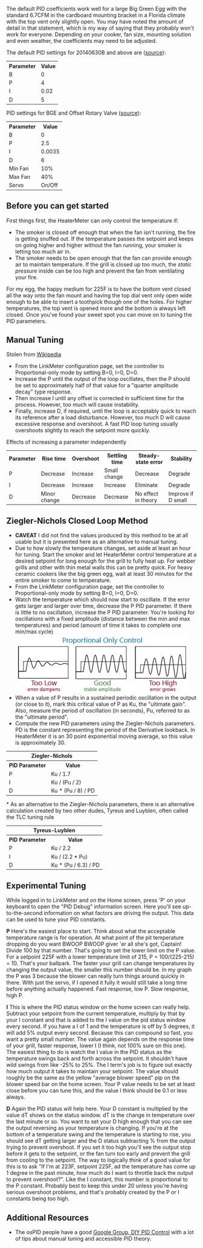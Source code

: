 The default PID coefficients work well for a large Big Green Egg with the standard 6.7CFM in the cardboard mounting bracket in a Florida climate with the top vent only slightly open. You may have noted the amount of detail in that statement, which is my way of saying that they probably won't work for everyone. Depending on your cooker, fan size, mounting solution and even weather, the coefficients may need to be adjusted. 

The default PID settings for 20140630B and above are ([source](http://tvwbb.com/showthread.php?42028-Default-PID-Settings&p=598485&viewfull=1#post598485)):  

<table>
<tr><th>Parameter</th><th>Value</th></tr>
<tr><td>B</td><td>0</td>
<tr><td>P</td><td>4</td>
<tr><td>I</td><td>0.02</td>
<tr><td>D</td><td>5</td>
</table>  

PID settings for BGE and Offset Rotary Valve ([source](http://tvwbb.com/showthread.php?45296-3D-Printed-Barrel-Servo-Fan&p=479392&viewfull=1#post479392)):  

<table>
<tr><th>Parameter</th><th>Value</th></tr>
<tr><td>B</td><td>0</td>
<tr><td>P</td><td>2.5</td>
<tr><td>I</td><td>0.0035</td>
<tr><td>D</td><td>6</td>
<tr><td>Min Fan</td><td>10%</td>
<tr><td>Max Fan</td><td>40%</td>
<tr><td>Servo</td><td>On/Off</td>
</table>  

## Before you can get started

First things first, the HeaterMeter can only control the temperature if:
 * The smoker is closed off enough that when the fan isn't running, the fire is getting snuffed out. If the temperature passes the setpoint and keeps on going higher and higher without the fan running, your smoker is letting too much air in.
 * The smoker needs to be open enough that the fan can provide enough air to maintain temperature. If the grill is closed up too much, the _static pressure_ inside can be too high and prevent the fan from ventilating your fire.

For my egg, the happy medium for 225F is to have the bottom vent closed all the way onto the fan mount and having the top dial vent only open wide enough to be able to insert a toothpick though one of the holes. For higher temperatures, the top vent is opened more and the bottom is always left closed. Once you've found your sweet spot you can move on to tuning the PID parameters.

## Manual Tuning
Stolen from [Wikipedia](http://en.wikipedia.org/wiki/PID_controller)
 * From the LinkMeter configuration page, set the controller to Proportional-only mode by setting B=0, I=0, D=0.
 * Increase the P until the output of the loop oscillates, then the P should be set to approximately half of that value for a "quarter amplitude decay" type response. 
 * Then increase I until any offset is corrected in sufficient time for the process. However, too much will cause instability. 
 * Finally, increase D, if required, until the loop is acceptably quick to reach its reference after a load disturbance. However, too much D will cause excessive response and overshoot. A fast PID loop tuning usually overshoots slightly to reach the setpoint more quickly.

Effects of increasing a parameter independently
<table>
<tr><th>Parameter</th><th>Rise time</th><th>Overshoot</th><th>Settling time</th><th>Steady-state error</th><th>Stability</th></tr>
<tr><td>P</td><td>Decrease</td><td>Increase</td><td>Small change</td><td>Decrease</td><td>Degrade</td></tr>
<tr><td>I</td><td>Decrease</td><td>Increase</td><td>Increase</td><td>Eliminate</td><td>Degrade</td></tr>
<tr><td>D</td><td>Minor change</td><td>Decrease</td><td>Decrease</td><td>No effect in theory</td><td>Improve if D small</td></tr>
</table>

## Ziegler-Nichols Closed Loop Method
 * **CAVEAT** I did not find the values produced by this method to be at all usable but it is presented here as an alternative to manual tuning.
 * Due to how slowly the temperature changes, set aside at least an hour for tuning. Start the smoker and let HeaterMeter control temperature at a desired setpoint for long enough for the grill to fully heat up. For webber grills and other with thin metal walls this can be pretty quick. For heavy ceramic cookers like the big green egg, wait at least 30 minutes for the entire smoker to come to temperature.
 * From the LinkMeter configuration page, set the controller to Proportional-only mode by setting B=0, I=0, D=0.
 * Watch the temperature which should now start to oscillate. If the error gets larger and larger over time, decrease the P PID parameter. If there is little to no oscillation, increase the P PID parameter. You're looking for oscillations with a fixed amplitude (distance between the min and max temperatures) and period (amount of time it takes to complete one min/max cycle)
![Stable PID Oscillations](images/pidtune.png)
 * When a value of P results in a sustained periodic oscillation in the output (or close to it), mark this critical value of P as Ku, the "ultimate gain". Also, measure the period of oscillation (in seconds), Pu, referred to as the "ultimate period".
 * Compute the new PID parameters using the Ziegler-Nichols parameters. PD is the constant representing the period of the Derivative lookback. In HeaterMeter it is an 30 point exponential moving average, so this value is approximately 30.
<table>
<tr><th colspan="2">Ziegler-Nichols</th></tr>
<tr><th>PID Parameter</th><th>Value</th></tr>
<tr><td>P</td><td>Ku / 1.7</td></tr>
<tr><td>I</td><td>Ku / (Pu / 2)</td></tr>
<tr><td>D</td><td>Ku * (Pu / 8) / PD</td></tr>
</table>
 * As an alternative to the Ziegler-Nichols parameters, there is an alternative calculation created by two other dudes, Tyreus and Luyblen, often called the TLC tuning rule
<table>
<tr><th colspan="2">Tyreus-Luyblen</th></tr>
<tr><th>PID Parameter</th><th>Value</th></tr>
<tr><td>P</td><td>Ku / 2.2</td></tr>
<tr><td>I</td><td>Ku / (2.2 * Pu)</td></tr>
<tr><td>D</td><td>Ku * (Pu / 6.3) / PD</td></tr>
</table>

## Experimental Tuning
While logged in to LinkMeter and on the Home screen, press 'P' on your keyboard to open the "PID Debug" information screen. Here you'll see up-to-the-second information on what factors are driving the output. This data can be used to tune your PID constants.

**P** Here's the easiest place to start. Think about what the acceptable temperature range is for operation. At what point of the pit temperature dropping do you want BWOOP BWOOP giver 'er all she's got, Captain! Divide 100 by that number. That's going to set the lower limit on the P value. For a setpoint 225F with a lower temperature limit of 215, P = 100/(225-215) = 10. That's your ballpark. The faster your grill can change temperatures by changing the output value, the smaller this number should be. In my graph the P was 3 because the blower can really turn things around quickly in there. With just the servo, if I opened it fully it would still take a long time before anything actually happened. Fast response, low P. Slow response, high P.

**I** This is where the PID status window on the home screen can really help. Subtract your setpoint from the current temperature, multiply by that by your I constant and that is added to the I value on the pid status window every second. If you have a I of 1 and the temperature is off by 5 degrees, it will add 5% output every second. Because this can compound so fast, you want a pretty small number. The value again depends on the response time of your grill, faster response, lower I (I think, not 100% sure on this one). The easiest thing to do is watch the I value in the PID status as the temperature swings back and forth across the setpoint. It shouldn't have wild swings from like -25% to 25%. The I term's job is to figure out exactly how much output it takes to maintain your setpoint. The value should roughly be the same as the yellow "average blower speed" pip on the blower speed bar on the home screen. Your P value needs to be set at least close before you can tune this, and the value I think should be 0.1 or less always.

**D**  Again the PID status will help here. Your D constant is multiplied by the value dT shows on the status window. dT is the change in temperature over the last minute or so. You want to set your D high enough that you can see the output reversing as your temperature is changing. If you're at the bottom of a temperature swing and the temperature is starting to rise, you should see dT getting larger and the D status subtracting % from the output trying to prevent overshoot. If you set it too high you'll see the output stop before it gets to the setpoint, or the fan turn too early and prevent the grill from cooling to the setpoint. The way to logically think of a good value for this is to ask "If I'm at 223F, setpoint 225F, ad the temperature has come up 1 degree in the past minute, how much do I want to throttle back the output to prevent overshoot?". Like the I constant, this number is proportional to the P constant. Probably best to keep this under 20 unless you're having serious overshoot problems, and that's probably created by the P or I constants being too high.

## Additional Resources
 * The osPID people have a good [Google Group, DIY PID Control](https://groups.google.com/forum/?fromgroups#!forum/diy-pid-control) with a lot of tips about manual tuning and accessible PID theory.